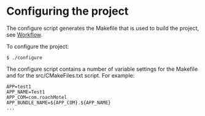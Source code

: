 Configuring the project
=======================

The configure script generates the Makefile that
is used to build the project, see [Workflow](WORKFLOW.md).

To configure the project:

```console
$ ./configure
```

The configure script contains a number of variable
settings for the Makefile and for the src/CMakeFiles.txt
script. For example:

```
APP=test1
APP_NAME=Test1
APP_COM=com.roachMotel
APP_BUNDLE_NAME=${APP_COM}.${APP_NAME}
...
```

